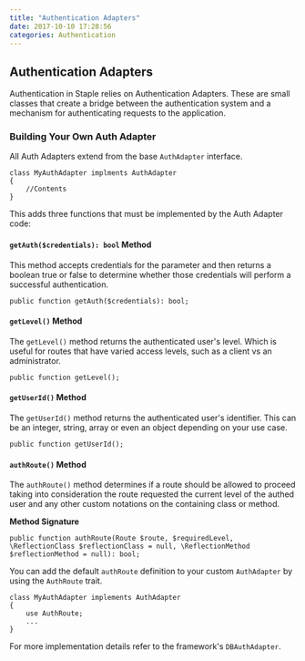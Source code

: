 ```yaml
---
title: "Authentication Adapters"
date: 2017-10-10 17:28:56
categories: Authentication
---
```


## Authentication Adapters

Authentication in Staple relies on Authentication Adapters. These are small classes that
create a bridge between the authentication system and a mechanism for authenticating
requests to the application.

### Building Your Own Auth Adapter

All Auth Adapters extend from the base `AuthAdapter` interface.

```php?start_inline=1
class MyAuthAdapter implments AuthAdapter
{
    //Contents
}
```

This adds three functions that must be implemented by the Auth Adapter code:



#### `getAuth($credentials): bool` Method

This method accepts credentials for the parameter and then returns a boolean true or
false to determine whether those credentials will perform a successful authentication.

```php?start_inline=1
public function getAuth($credentials): bool;
```

#### `getLevel()` Method

The `getLevel()` method returns the authenticated user's level. Which is useful
for routes that have varied access levels, such as a client vs an administrator.

```php?start_inline=1
public function getLevel();
```

#### `getUserId()` Method

The `getUserId()` method returns the authenticated user's identifier. This can be
an integer, string, array or even an object depending on your use case.

```php?start_inline=1
public function getUserId();
```

#### `authRoute()` Method

The `authRoute()` method determines if a route should be allowed to proceed taking
into consideration the route requested the current level of the authed user and
any other custom notations on the containing class or method.

**Method Signature**
```php?start_inline=1
public function authRoute(Route $route, $requiredLevel, \ReflectionClass $reflectionClass = null, \ReflectionMethod $reflectionMethod = null): bool;
```

You can add the default `authRoute` definition to your custom `AuthAdapter` by using
the `AuthRoute` trait.

```php?start_inline=1
class MyAuthAdapter implements AuthAdapter
{
    use AuthRoute;
    ...
}
```

For more implementation details refer to the framework's `DBAuthAdapter`.